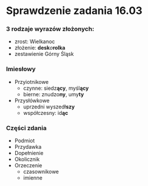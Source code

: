 # Sprawdzenie zadania 16.03

### 3 rodzaje wyrazów złożonych:
* zrost: Wielkanoc
* złożenie: **desk***o***rolka**
* zestawienie Górny Śląsk

### Imiesłowy
* Przyiotnikowe
    * czynne: siedz**ący**, myśl**ący**
    * bierne: znudzo**ny**, umy**ty**
* Przysłówkowe
    * uprzedni wyszedł**szy**
    * współczesny: id**ąc**

### Części zdania
* Podmiot
* Przydawka
* Dopełnienie
* Okolicznik
* Orzeczenie
    * czasownikowe
    * imienne
